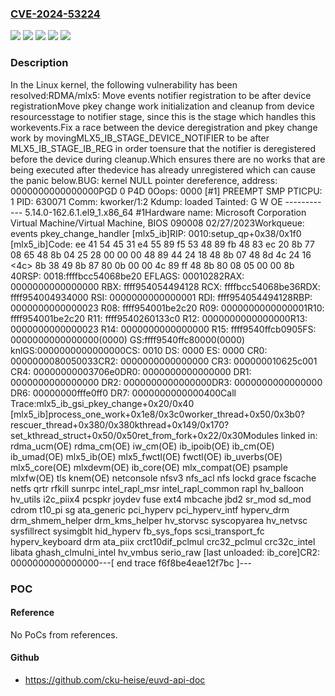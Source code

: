 ### [CVE-2024-53224](https://cve.mitre.org/cgi-bin/cvename.cgi?name=CVE-2024-53224)
![](https://img.shields.io/static/v1?label=Product&message=Linux&color=blue)
![](https://img.shields.io/static/v1?label=Version&message=&color=brightgreen)
![](https://img.shields.io/static/v1?label=Version&message=4.6%20&color=brightgreen)
![](https://img.shields.io/static/v1?label=Version&message=7722f47e71e58592a2ba4437d27c802ba1c64e08%20&color=brightgreen)
![](https://img.shields.io/static/v1?label=Vulnerability&message=n%2Fa&color=blue)

### Description

In the Linux kernel, the following vulnerability has been resolved:RDMA/mlx5: Move events notifier registration to be after device registrationMove pkey change work initialization and cleanup from device resourcesstage to notifier stage, since this is the stage which handles this workevents.Fix a race between the device deregistration and pkey change work by movingMLX5_IB_STAGE_DEVICE_NOTIFIER to be after MLX5_IB_STAGE_IB_REG in order toensure that the notifier is deregistered before the device during cleanup.Which ensures there are no works that are being executed after thedevice has already unregistered which can cause the panic below.BUG: kernel NULL pointer dereference, address: 0000000000000000PGD 0 P4D 0Oops: 0000 [#1] PREEMPT SMP PTICPU: 1 PID: 630071 Comm: kworker/1:2 Kdump: loaded Tainted: G W OE --------- --- 5.14.0-162.6.1.el9_1.x86_64 #1Hardware name: Microsoft Corporation Virtual Machine/Virtual Machine, BIOS 090008 02/27/2023Workqueue: events pkey_change_handler [mlx5_ib]RIP: 0010:setup_qp+0x38/0x1f0 [mlx5_ib]Code: ee 41 54 45 31 e4 55 89 f5 53 48 89 fb 48 83 ec 20 8b 77 08 65 48 8b 04 25 28 00 00 00 48 89 44 24 18 48 8b 07 48 8d 4c 24 16 <4c> 8b 38 49 8b 87 80 0b 00 00 4c 89 ff 48 8b 80 08 05 00 00 8b 40RSP: 0018:ffffbcc54068be20 EFLAGS: 00010282RAX: 0000000000000000 RBX: ffff954054494128 RCX: ffffbcc54068be36RDX: ffff954004934000 RSI: 0000000000000001 RDI: ffff954054494128RBP: 0000000000000023 R08: ffff954001be2c20 R09: 0000000000000001R10: ffff954001be2c20 R11: ffff9540260133c0 R12: 0000000000000000R13: 0000000000000023 R14: 0000000000000000 R15: ffff9540ffcb0905FS: 0000000000000000(0000) GS:ffff9540ffc80000(0000) knlGS:0000000000000000CS: 0010 DS: 0000 ES: 0000 CR0: 0000000080050033CR2: 0000000000000000 CR3: 000000010625c001 CR4: 00000000003706e0DR0: 0000000000000000 DR1: 0000000000000000 DR2: 0000000000000000DR3: 0000000000000000 DR6: 00000000fffe0ff0 DR7: 0000000000000400Call Trace:mlx5_ib_gsi_pkey_change+0x20/0x40 [mlx5_ib]process_one_work+0x1e8/0x3c0worker_thread+0x50/0x3b0? rescuer_thread+0x380/0x380kthread+0x149/0x170? set_kthread_struct+0x50/0x50ret_from_fork+0x22/0x30Modules linked in: rdma_ucm(OE) rdma_cm(OE) iw_cm(OE) ib_ipoib(OE) ib_cm(OE) ib_umad(OE) mlx5_ib(OE) mlx5_fwctl(OE) fwctl(OE) ib_uverbs(OE) mlx5_core(OE) mlxdevm(OE) ib_core(OE) mlx_compat(OE) psample mlxfw(OE) tls knem(OE) netconsole nfsv3 nfs_acl nfs lockd grace fscache netfs qrtr rfkill sunrpc intel_rapl_msr intel_rapl_common rapl hv_balloon hv_utils i2c_piix4 pcspkr joydev fuse ext4 mbcache jbd2 sr_mod sd_mod cdrom t10_pi sg ata_generic pci_hyperv pci_hyperv_intf hyperv_drm drm_shmem_helper drm_kms_helper hv_storvsc syscopyarea hv_netvsc sysfillrect sysimgblt hid_hyperv fb_sys_fops scsi_transport_fc hyperv_keyboard drm ata_piix crct10dif_pclmul crc32_pclmul crc32c_intel libata ghash_clmulni_intel hv_vmbus serio_raw [last unloaded: ib_core]CR2: 0000000000000000---[ end trace f6f8be4eae12f7bc ]---

### POC

#### Reference
No PoCs from references.

#### Github
- https://github.com/cku-heise/euvd-api-doc

